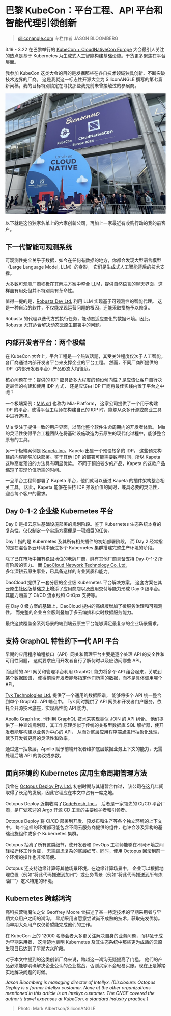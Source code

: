 # 巴黎 KubeCon：平台工程、API 平台和智能代理引领创新

> [siliconangle.com](https://siliconangle.com/2024/03/23/platform-engineering-api-platforms-intelligent-agents-dominate-innovation-kubecon-paris/) 专栏作者 JASON BLOOMBERG

3.19 - 3.22 在巴黎举行的 [KubeCon + CloudNativeCon Europe](https://events.linuxfoundation.org/kubecon-cloudnativecon-europe/)
大会最引人关注的热点是基于 Kubernetes 为生成式人工智能构建基础设施。干货更多聚焦在平台层面。

我参加 KubeCon 这类大会的目的是发掘那些在各自技术领域独具创新、不断突破技术边界的厂商。
这是我就这一标志性开源大会为 SiliconANGLE 撰写的第七篇新闻稿，我的目标特别锁定在寻找那些我先前未曾接触过的参展商。

![Post of KubeCon EU](./images/KubeConEU1.jpg)

以下就是这份独家名单上的六家创新公司，再加上一家最近有收购行动的我的前客户。

## 下一代智能可观测系统

可观测性完全关乎于数据，如今在任何有数据的地方，你都会发现大型语言模型（Large Language Model, LLM）的身影，
它们是生成式人工智能背后的技术支撑。

大多数可观测厂商积极在其解决方案中整合 LLM，提供自然语言的聊天界面，这样虽有用处但并不特别具有革命性。

值得一提的是，[Robusta Dev Ltd.](https://home.robusta.dev/) 利用 LLM 实现基于可观测性的智能代理。
这是一种自治的软件，不仅能发现运营问题的根因，还能采取措施予以修复。

Robusta 的代理以迭代方式执行任务，能动态适应变化的数据环境。因此，Robusta 尤其适合解决动态云原生部署中的问题。

## 内部开发者平台：两个极端

在 KubeCon 大会上，平台工程是一个热议话题，其受关注程度仅次于人工智能。各厂商通过内部开发者平台来支撑企业的平台工程。
然而，不同厂商所提供的 IDP（内部开发者平台）产品形态大相径庭。

核心问题在于：提供的 IDP 应具备多大程度的预设倾向性？是应该让客户自行决定最佳的构建和使用 IDP 方式，
还是应该由 IDP 厂商将最佳实践内置于平台之中呢？

一个极端案例：[MIA srl](https://mia-platform.eu/) 也称为 Mia-Platform，
这家公司提供了一个用于构建 IDP 的平台，使得平台工程师在构建自己的 IDP 时，能够从众多开源或商业工具中进行选择。

Mia 专注于提供一致的用户界面，以简化整个软件生命周期内的开发者体验。
Mia 的灵活性使得平台工程团队在将基础设施改造为云原生的现代化过程中，能够整合原有的工具。

另一个极端案例是 [Kapeta Inc](https://kapeta.com/)。Kapeta 出售一个预设较多的 IDP，
这些预先构建的内容能够加快部署。鉴于其他 IDP 的部署可能需要数年时间，所以 Kapeta 这种高度预设的方法具有明显优势。
不同于预设较少的产品，Kapeta 的这款产品缩短了实现价值所需的时间。

一旦平台工程师部署了 Kapeta 平台，他们就可以通过 Kapeta 的插件架构整合相关工具。
因此，Kapeta 能够在保持 IDP 预设价值的同时，兼具必要的灵活性，迎合每个客户的需求。

## Day 0-1-2 企业级 Kubernetes 平台

Day 0 是指云原生基础设施部署的规划阶段。鉴于 Kubernetes 生态系统本身的复杂性，仅仅制定一个实施方案便是一项艰巨的任务。

Day 1 指的是 Kubernetes 及其所有相关插件的初始部署阶段，
而 Day 2 经常指的是在混合多云环境中通过多个 Kubernetes 集群搭建完整生产环境的阶段。

除了已在市场中拥有稳固地位的老牌厂商，鲜有其他厂商具备支持 Day-0-1-2 所有阶段的实力。
而 [DaoCloud Network Technology Co. Ltd.](https://www.daocloud.io/en/) \
多年深耕云原生事业，已具备这样的专业资质和能力。

DaoCloud 提供了一套分层的企业级 Kubernetes 平台解决方案。
这套方案在其云原生社区版基础之上增添了应用商店以及应用交付等能力形成 Day 0 级平台。
其能力涵盖了 CI/CD 流水线和 GitOps 支持等。

在 Day 0 级方案的基础上，DaoCloud 提供的高级版增加了微服务治理和可观测性。
而完整的企业白金版则叠加了多云编排和实时数据服务能力。

最终这款覆盖全系列场景的端到端云原生平台能够满足最复杂的企业场景需求。

## 支持 GraphQL 特性的下一代 API 平台

早期的应用程序编程接口（API）网关和管理平台主要是逐个处理 API 的安全性和可用性问题，
这就要求应用开发者自行了解何时以及应访问哪些 API。

而目前的 API 网关和管理平台利用 GraphQL 能力将多个 API 组合起来，关联到某个数据图谱，
使得前端开发者能够指定他们所需的数据，而不是具体调用哪个 API。

[Tyk Technologies Ltd.](https://tyk.io/) 提供了一个通用的数据图谱，
能够将多个 API 统一整合到单个 GraphQL API 端点中。
Tyk 同时提供了 API 网关和开发者门户服务，依托全开源技术底座，实现高性能 API 能力。

[Apollo Graph Inc.](https://www.apollographql.com/) 也利用 GraphQL 技术来实现类似 JOIN 的 API 组合。
他们提供了一种查询规划器，其工作原理类似于传统的关系型数据库 SQL 解析器，使开发者能够构建以业务为中心的 API，
从而对底层应用程序端点进行抽象化处理，赋予开发者更高的灵活性和效率。

通过这一抽象层，Apollo 赋予前端开发者维护底层数据业务上下文的能力，无需处理后端 API 的协议或参数。

## 面向环境的 Kubernetes 应用生命周期管理方法

我曾在 [Octopus Deploy Pty. Ltd.](https://octopus.com/) 初创时期与其短暂合作过，
该公司在这几年间取得了长足的发展，因此它理应在本文中占有一席之地。

Octopus Deploy 近期收购了[CodeFresh, Inc.](https://codefresh.io/)，
后者是一家领先的 CI/CD 平台厂商，是广受欢迎的 Argo 开源 CD 工具的主要维护者和引领者。

Octopus Deploy 将 CI/CD 部署到开发、预发布和生产等各个独立环境的上下文中。
每个这样的环境都可能包含不同云服务商提供的组件，也许会涉及异构的基础设施组件或多个 Kubernetes 集群。

Octopus 抽离了所有这类细节，使开发者和 DevOps 工程师能够在不同环境之间轻松迁移工作负载，
无需顾虑复杂的底层细节。同时，使用 Octopus 回滚到前一个环境的操作也非常简便。

Octopus 还支持边缘计算等其他场景环境。在边缘计算场景中，
企业可以根据地理位置（例如“将此代码推送到加州”）或业务背景（例如“将此代码推送到所有炼油厂”）定义特定的环境。

## Kubernetes 跨越鸿沟

高科技营销魔法之父 Geoffrey Moore 曾描述了某一特定技术的早期采用者与早期大众用户之间的鸿沟。
早期采用者愿意尝试尚不成熟的技术，获取先发优势。而早期大众用户仅仅希望能完成他们的工作。

在 KubeCon 上的 12000 名参会者大多更关注解决自身的业务问题，而非急于成为早期采用者，
这清楚地表明 Kubernetes 及其生态系统中那些更为成熟的云原生项目已达到了早期大众阶段。

对于本文中提到的这类创新厂商来说，跨越这一鸿沟无疑提高了门槛。
他们的产品必须能够明确解决企业公认的企业挑战，否则买家不会轻易买账。现在正是脚踏实地解决问题的时候。

_Jason Bloomberg is managing director of Intellyx. (Disclosure: Octopus Deploy is a former Intellyx customer. None of the other organizations mentioned in this article is an Intellyx customer. The CNCF covered the author’s travel expenses at KubeCon, a standard industry practice.)_

> Photo: Mark Albertson/SiliconANGLE
